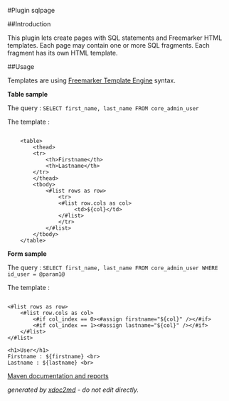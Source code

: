 
#Plugin sqlpage

##Introduction

This plugin lets create pages with SQL statements and Freemarker HTML templates. Each page may contain one or more SQL fragments. Each fragment has its own HTML template.

##Usage

Templates are using [Freemarker Template Engine](http://freemarker.org) syntax.

 **Table sample** 

The query : `SELECT first_name, last_name FROM core_admin_user` 

The template :

```

    <table>
        <thead>
        <tr>
            <th>Firstname</th>
            <th>Lastname</th>
        </tr>
        </thead>
        <tbody>
            <#list rows as row>
                <tr>
                <#list row.cols as col>
                     <td>${col}</td>
                </#list>
                </tr>
            </#list>
        </tbody>
    </table>

```

 **Form sample** 

The query : `SELECT first_name, last_name FROM core_admin_user WHERE id_user = @param1@` 

The template :

```

<#list rows as row>
    <#list row.cols as col>
        <#if col_index == 0><#assign firstname="${col}" /></#if>
        <#if col_index == 1><#assign lastname="${col}" /></#if>
    </#list>
</#list>

<h1>User</h1>
Firstname : ${firstname} <br>
Lastname : ${lastname} <br>                        

```


[Maven documentation and reports](http://dev.lutece.paris.fr/plugins/plugin-sqlpage/)



 *generated by [xdoc2md](https://github.com/lutece-platform/tools-maven-xdoc2md-plugin) - do not edit directly.*